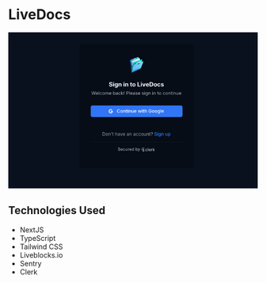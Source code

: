 # LiveDocs

![banner_image](public/assets/images/livedocs.jpg)

## Technologies Used
* NextJS
* TypeScript
* Tailwind CSS
* Liveblocks.io
* Sentry
* Clerk
